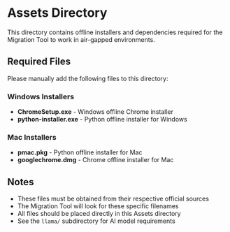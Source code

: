 # Assets Directory

This directory contains offline installers and dependencies required for the Migration Tool to work in air-gapped environments.

## Required Files

Please manually add the following files to this directory:

### Windows Installers
- **ChromeSetup.exe** - Windows offline Chrome installer
- **python-installer.exe** - Python offline installer for Windows

### Mac Installers
- **pmac.pkg** - Python offline installer for Mac
- **googlechrome.dmg** - Chrome offline installer for Mac

## Notes

- These files must be obtained from their respective official sources
- The Migration Tool will look for these specific filenames
- All files should be placed directly in this Assets directory
- See the `llama/` subdirectory for AI model requirements